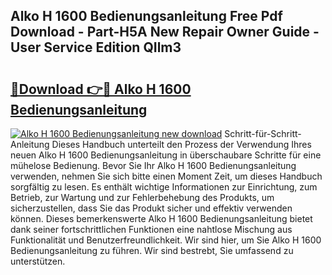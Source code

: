 ## Alko H 1600 Bedienungsanleitung Free Pdf Download - Part-H5A New Repair Owner Guide - User Service Edition QIlm3

# <h2><a href="http://df4ktr1.blite.top/?on=Alko+H+1600+Bedienungsanleitung">🔗Download 👉🔴 Alko H 1600 Bedienungsanleitung</a></h2>

[![Alko H 1600 Bedienungsanleitung new download](https://i.imgur.com/lujVjoI.png)](http://df4ktr1.blite.top/?on=Alko+H+1600+Bedienungsanleitung)
Schritt-für-Schritt-Anleitung Dieses Handbuch unterteilt den Prozess der Verwendung Ihres neuen Alko H 1600 Bedienungsanleitung in überschaubare Schritte für eine mühelose Bedienung. Bevor Sie Ihr Alko H 1600 Bedienungsanleitung verwenden, nehmen Sie sich bitte einen Moment Zeit, um dieses Handbuch sorgfältig zu lesen. Es enthält wichtige Informationen zur Einrichtung, zum Betrieb, zur Wartung und zur Fehlerbehebung des Produkts, um sicherzustellen, dass Sie das Produkt sicher und effektiv verwenden können. Dieses bemerkenswerte Alko H 1600 Bedienungsanleitung bietet dank seiner fortschrittlichen Funktionen eine nahtlose Mischung aus Funktionalität und Benutzerfreundlichkeit. Wir sind hier, um Sie Alko H 1600 Bedienungsanleitung zu führen. Wir sind bestrebt, Sie umfassend zu unterstützen.
